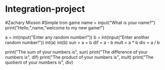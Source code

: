 # Integration-project
#Zachary Mixson
#Simple tron game
name = input("What is your name?")
print("Hello,",name,"welcome to my new game!")

a = int(input("Enter any random number!"))
b = int(input("Enter another random number!"))
int(a)
int(b)
sun = a + b
dif = a - b
mult = a * b
div = a / b

print("The sum of your numbers is", sun)
print("The difference  of your numbers is", dif)
print("The product of your numbers is", mult)
print("The quotient of your numbers is", div) 
